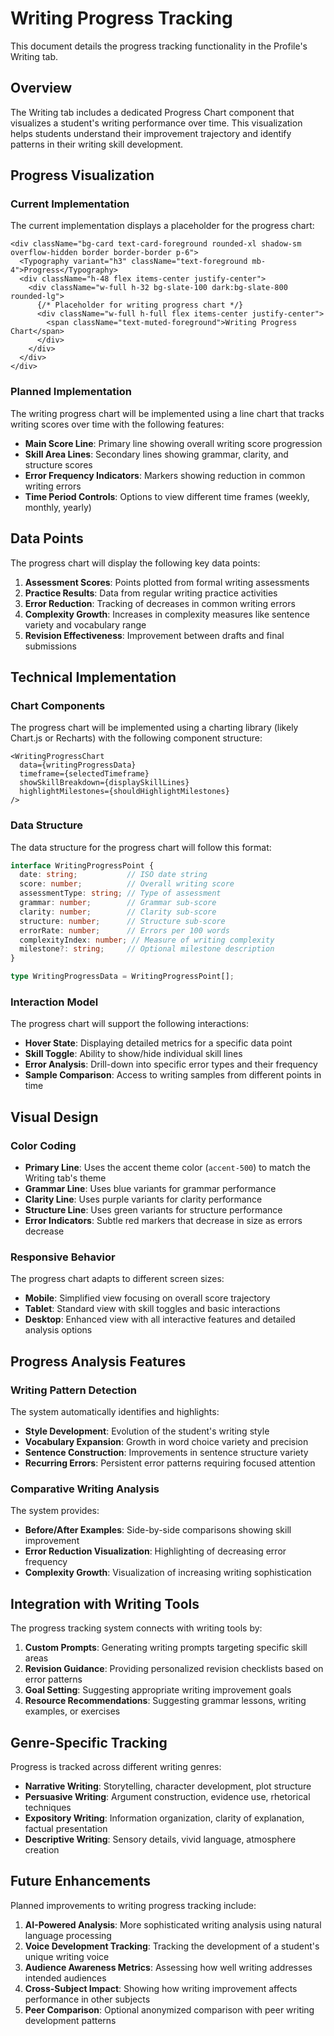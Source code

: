 # Writing Progress Tracking

This document details the progress tracking functionality in the Profile's Writing tab.

## Overview

The Writing tab includes a dedicated Progress Chart component that visualizes a student's writing performance over time. This visualization helps students understand their improvement trajectory and identify patterns in their writing skill development.

## Progress Visualization

### Current Implementation

The current implementation displays a placeholder for the progress chart:

```tsx
<div className="bg-card text-card-foreground rounded-xl shadow-sm overflow-hidden border border-border p-6">
  <Typography variant="h3" className="text-foreground mb-4">Progress</Typography>
  <div className="h-48 flex items-center justify-center">
    <div className="w-full h-32 bg-slate-100 dark:bg-slate-800 rounded-lg">
      {/* Placeholder for writing progress chart */}
      <div className="w-full h-full flex items-center justify-center">
        <span className="text-muted-foreground">Writing Progress Chart</span>
      </div>
    </div>
  </div>
</div>
```

### Planned Implementation

The writing progress chart will be implemented using a line chart that tracks writing scores over time with the following features:

- **Main Score Line**: Primary line showing overall writing score progression
- **Skill Area Lines**: Secondary lines showing grammar, clarity, and structure scores
- **Error Frequency Indicators**: Markers showing reduction in common writing errors
- **Time Period Controls**: Options to view different time frames (weekly, monthly, yearly)

## Data Points

The progress chart will display the following key data points:

1. **Assessment Scores**: Points plotted from formal writing assessments
2. **Practice Results**: Data from regular writing practice activities
3. **Error Reduction**: Tracking of decreases in common writing errors
4. **Complexity Growth**: Increases in complexity measures like sentence variety and vocabulary range
5. **Revision Effectiveness**: Improvement between drafts and final submissions

## Technical Implementation

### Chart Components

The progress chart will be implemented using a charting library (likely Chart.js or Recharts) with the following component structure:

```tsx
<WritingProgressChart
  data={writingProgressData}
  timeframe={selectedTimeframe}
  showSkillBreakdown={displaySkillLines}
  highlightMilestones={shouldHighlightMilestones}
/>
```

### Data Structure

The data structure for the progress chart will follow this format:

```typescript
interface WritingProgressPoint {
  date: string;           // ISO date string
  score: number;          // Overall writing score
  assessmentType: string; // Type of assessment
  grammar: number;        // Grammar sub-score
  clarity: number;        // Clarity sub-score
  structure: number;      // Structure sub-score
  errorRate: number;      // Errors per 100 words
  complexityIndex: number; // Measure of writing complexity
  milestone?: string;     // Optional milestone description
}

type WritingProgressData = WritingProgressPoint[];
```

### Interaction Model

The progress chart will support the following interactions:

- **Hover State**: Displaying detailed metrics for a specific data point
- **Skill Toggle**: Ability to show/hide individual skill lines
- **Error Analysis**: Drill-down into specific error types and their frequency
- **Sample Comparison**: Access to writing samples from different points in time

## Visual Design

### Color Coding

- **Primary Line**: Uses the accent theme color (`accent-500`) to match the Writing tab's theme
- **Grammar Line**: Uses blue variants for grammar performance
- **Clarity Line**: Uses purple variants for clarity performance
- **Structure Line**: Uses green variants for structure performance
- **Error Indicators**: Subtle red markers that decrease in size as errors decrease

### Responsive Behavior

The progress chart adapts to different screen sizes:

- **Mobile**: Simplified view focusing on overall score trajectory
- **Tablet**: Standard view with skill toggles and basic interactions
- **Desktop**: Enhanced view with all interactive features and detailed analysis options

## Progress Analysis Features

### Writing Pattern Detection

The system automatically identifies and highlights:

- **Style Development**: Evolution of the student's writing style
- **Vocabulary Expansion**: Growth in word choice variety and precision
- **Sentence Construction**: Improvements in sentence structure variety
- **Recurring Errors**: Persistent error patterns requiring focused attention

### Comparative Writing Analysis

The system provides:

- **Before/After Examples**: Side-by-side comparisons showing skill improvement
- **Error Reduction Visualization**: Highlighting of decreasing error frequency
- **Complexity Growth**: Visualization of increasing writing sophistication

## Integration with Writing Tools

The progress tracking system connects with writing tools by:

1. **Custom Prompts**: Generating writing prompts targeting specific skill areas
2. **Revision Guidance**: Providing personalized revision checklists based on error patterns
3. **Goal Setting**: Suggesting appropriate writing improvement goals
4. **Resource Recommendations**: Suggesting grammar lessons, writing examples, or exercises

## Genre-Specific Tracking

Progress is tracked across different writing genres:

- **Narrative Writing**: Storytelling, character development, plot structure
- **Persuasive Writing**: Argument construction, evidence use, rhetorical techniques
- **Expository Writing**: Information organization, clarity of explanation, factual presentation
- **Descriptive Writing**: Sensory details, vivid language, atmosphere creation

## Future Enhancements

Planned improvements to writing progress tracking include:

1. **AI-Powered Analysis**: More sophisticated writing analysis using natural language processing
2. **Voice Development Tracking**: Tracking the development of a student's unique writing voice
3. **Audience Awareness Metrics**: Assessing how well writing addresses intended audiences
4. **Cross-Subject Impact**: Showing how writing improvement affects performance in other subjects
5. **Peer Comparison**: Optional anonymized comparison with peer writing development patterns
